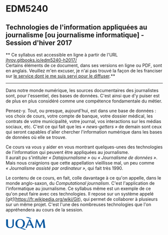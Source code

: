 # EDM5240
## Technologies de l'information appliquées au journalisme [ou journalisme informatique] - Session d'hiver 2017
** Ce syllabus est accessible en ligne à partir de l'URL [jhroy.gitbooks.io/edm5240-h2017/](https://jhroy.gitbooks.io/edm5240-h2017/)<br>Certains éléments de ce document, dans ses versions en ligne ou PDF, sont en anglais. Veuillez m'en excuser, je n'ai pas trouvé la façon de les franciser sur [le service dont je me suis servi pour le diffuser](https://www.gitbook.com).**

-----

Dans notre monde numérique, les sources documentaires des journalistes sont, pour l'essentiel, des bases de données. C'est ainsi que d'y puiser est de plus en plus considéré comme une compétence fondamentale du métier.

Pensez-y. Tout, ou presque, aujourd'hui, est dans une base de données&nbsp;: vos choix de cours, votre compte de banque, votre dossier médical, les contrats de votre municipalité, votre journal, vos interactions sur les médias sociaux, etc. C'est ce qui fait que les *«&nbsp;news-getters&nbsp;»* de demain sont ceux qui seront capables d'aller chercher l'information numérique dans les bases de données où elle se trouve.

Ce cours va vous y aider en vous montrant quelques-unes des technologies de l'information qui peuvent être appliquées au journalisme.<br>
Il aurait pu s'intituler _«&nbsp;Datajournalisme&nbsp;»_ ou _«&nbsp;Journalisme de données&nbsp;»_. Mais nous craignions que cette appellation vieillisse mal, un peu comme _«&nbsp;Journalisme assisté par ordinateur&nbsp;»_, qui fait très 1990.

Le contenu de ce cours, en fait, colle davantage à ce qu'on appelle, dans le monde anglo-saxon, du *Computational journalism*. C'est l'application de l'informatique au journalisme. Ce syllabus même est un exemple de ce qu'on peut faire avec ces technologies. Il repose sur un système appelé *[git]*(https://fr.wikipedia.org/wiki/Git), qui permet de collaborer à plusieurs sur un même projet. C'est l'une des nombreuses technologies que l'on appréhendera au cours de la session.

![](/assets/LogoUQAM.png)

